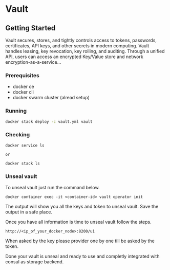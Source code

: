 # Vault

## Getting Started

Vault secures, stores, and tightly controls access to tokens, passwords, certificates, API keys, and other secrets in modern computing. Vault handles leasing, key revocation, key rolling, and auditing. Through a unified API, users can access an encrypted Key/Value store and network encryption-as-a-service...

### Prerequisites

* docker ce
* docker cli
* docker swarm cluster (alread setup)

### Running

```sh
docker stack deploy -c vault.yml vault
```

### Checking

```shell
docker service ls

or

docker stack ls
```

### Unseal vault

To unseal vault just run the command below.

```shell
docker container exec -it <container-id> vault operator init
```

The output will show you all the keys and token to unseal vault. Save the output in a safe place.

Once you have all information is time to unseal vault follow the steps.

```(url)
http://<ip_of_your_docker_node>:8200/ui
```

When asked by the key please provider one by one till be asked by the token.

Done your vault is unseal and ready to use and completly integrated with consul as storage backend.
